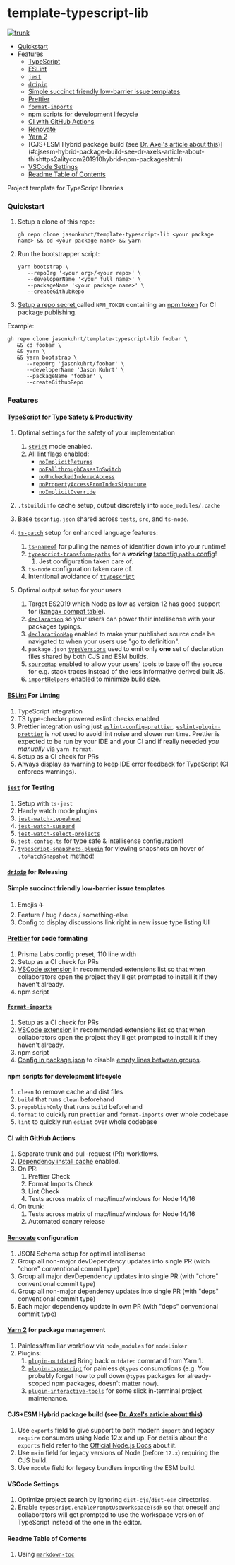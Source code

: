 # template-typescript-lib

[![trunk](https://github.com/jasonkuhrt/template-typescript-lib/actions/workflows/trunk.yml/badge.svg)](https://github.com/jasonkuhrt/template-typescript-lib/actions/workflows/trunk.yml)

<!-- toc -->

- [Quickstart](#quickstart)
- [Features](#features)
  - [TypeScript](#typescript)
  - [ESLint](#eslint)
  - [`jest`](#jest)
  - [`dripip`](#dripip)
  - [Simple succinct friendly low-barrier issue templates](#simple-succinct-friendly-low-barrier-issue-templates)
  - [Prettier](#prettier)
  - [`format-imports`](#format-imports)
  - [npm scripts for development lifecycle](#npm-scripts-for-development-lifecycle)
  - [CI with GitHub Actions](#ci-with-github-actions)
  - [Renovate](#renovate)
  - [Yarn 2](#yarn-2)
  - [CJS+ESM Hybrid package build (see [Dr. Axel's article about this](https://2ality.com/2019/10/hybrid-npm-packages.html))](#cjsesm-hybrid-package-build-see-dr-axels-article-about-thishttps2alitycom201910hybrid-npm-packageshtml)
  - [VSCode Settings](#vscode-settings)
  - [Readme Table of Contents](#readme-table-of-contents)

<!-- tocstop -->

Project template for TypeScript libraries

### Quickstart

1. Setup a clone of this repo:

   ```
   gh repo clone jasonkuhrt/template-typescript-lib <your package name> && cd <your package name> && yarn
   ```

1. Run the bootstrapper script:

   ```
   yarn bootstrap \
      --repoOrg '<your org>/<your repo>' \
      --developerName '<your full name>' \
      --packageName '<your package name>' \
      --createGithubRepo
   ```

1. [Setup a repo secret ](https://help.github.com/en/actions/configuring-and-managing-workflows/creating-and-storing-encrypted-secrets) called `NPM_TOKEN` containing an [npm token](https://docs.npmjs.com/creating-and-viewing-authentication-tokens) for CI package publishing.

Example:

```
gh repo clone jasonkuhrt/template-typescript-lib foobar \
   && cd foobar \
   && yarn \
   && yarn bootstrap \
      --repoOrg 'jasonkuhrt/foobar' \
      --developerName 'Jason Kuhrt' \
      --packageName 'foobar' \
      --createGithubRepo
```

### Features

#### [TypeScript](https://www.typescriptlang.org/) for Type Safety & Productivity

1.  Optimal settings for the safety of your implementation
    1. [`strict`](https://www.typescriptlang.org/tsconfig#strict) mode enabled.
    1. All lint flags enabled:
       - [`noImplicitReturns`](https://www.typescriptlang.org/tsconfig#noImplicitReturns)
       - [`noFallthroughCasesInSwitch`](https://www.typescriptlang.org/tsconfig#noFallthroughCasesInSwitch)
       - [`noUncheckedIndexedAccess`](https://www.typescriptlang.org/tsconfig#noUncheckedIndexedAccess)
       - [`noPropertyAccessFromIndexSignature`](https://www.typescriptlang.org/tsconfig#noPropertyAccessFromIndexSignature)
       - [`noImplicitOverride`](https://www.typescriptlang.org/tsconfig#noImplicitOverride)
1.  `.tsbuildinfo` cache setup, output discretely into `node_modules/.cache`
1.  Base `tsconfig.json` shared across `tests`, `src`, and `ts-node`.
1.  [`ts-patch`](https://github.com/nonara/ts-patch) setup for enhanced language features:
    1. [`ts-nameof`](https://github.com/dsherret/ts-nameof) for pulling the names of identifier down into your runtime!
    1. [`typescript-transform-paths`](https://github.com/LeDDGroup/typescript-transform-paths) for a **_working_** [tsconfig `paths` config](https://www.typescriptlang.org/tsconfig#paths)!
       1. Jest configuration taken care of.
    1. `ts-node` configuration taken care of.
    1. Intentional avoidance of [`ttypescript`](https://github.com/microsoft/TypeScript/issues/38365#issuecomment-921889655)
1.  Optimal output setup for your users

    1. Target ES2019 which Node as low as version 12 has good support for ([kangax compat table](https://node.green/#ES2019)).
    1. [`declaration`](https://www.typescriptlang.org/tsconfig#declaration) so your users can power their intellisense with your packages typings.
    1. [`declarationMap`](https://www.typescriptlang.org/tsconfig#declarationMap) enabled to make your published source code be navigated to when your users use "go to definition".
    1. `package.json` [`typeVersions`](https://www.typescriptlang.org/docs/handbook/declaration-files/publishing.html#version-selection-with-typesversions) used to emit only **one** set of declaration files shared by both CJS and ESM builds.
    1. [`sourceMap`](https://www.typescriptlang.org/tsconfig#sourceMap) enabled to allow your users' tools to base off the source for e.g. stack traces instead of the less informative derived built JS.
    1. [`importHelpers`](https://www.typescriptlang.org/tsconfig#importHelpers) enabled to minimize build size.

#### [ESLint](https://eslint.org/) For Linting

1.  TypeScript integration
1.  TS type-checker powered eslint checks enabled
1.  Prettier integration using just [`eslint-config-prettier`](https://github.com/prettier/eslint-config-prettier). [`eslint-plugin-prettier`](https://github.com/prettier/eslint-plugin-prettier) is _not_ used to avoid lint noise and slower run time. Prettier is expected to be run by your IDE and your CI and if really neeeded _you manually_ via `yarn format`.
1.  Setup as a CI check for PRs
1.  Always display as warning to keep IDE error feedback for TypeScript (CI enforces warnings).

#### [`jest`](https://jestjs.io) for Testing

1.  Setup with `ts-jest`
1.  Handy watch mode plugins
1.  [`jest-watch-typeahead`](https://github.com/jest-community/jest-watch-typeahead)
1.  [`jest-watch-suspend`](https://github.com/unional/jest-watch-suspend)
1.  [`jest-watch-select-projects`](https://github.com/jest-community/jest-watch-select-projects)
1.  `jest.config.ts` for type safe & intellisense configuration!
1.  [`typescript-snapshots-plugin`](https://github.com/asvetliakov/typescript-snapshots-plugin) for viewing snapshots on hover of `.toMatchSnapshot` method!

#### [`dripip`](https://github.com/prisma-labs/dripip) for Releasing

#### Simple succinct friendly low-barrier issue templates

1.  Emojis ✈️
1.  Feature / bug / docs / something-else
1.  Config to display discussions link right in new issue type listing UI

#### [Prettier](https://prettier.io/) for code formating

1.  Prisma Labs config preset, 110 line width
1.  Setup as a CI check for PRs
1.  [VSCode extension](https://marketplace.visualstudio.com/items?itemName=esbenp.prettier-vscode) in recommended extensions list so that when collaborators open the project they'll get prompted to install it if they haven't already.
1.  npm script

#### [`format-imports`](https://github.com/daidodo/format-imports)

1.  Setup as a CI check for PRs
1.  [VSCode extension](https://marketplace.visualstudio.com/items?itemName=dozerg.tsimportsorter) in recommended extensions list so that when collaborators open the project they'll get prompted to install it if they haven't already.
1.  npm script
1.  [Config in package.json](https://github.com/daidodo/format-imports#configuration-resolution) to disable [empty lines between groups](https://github.com/daidodo/format-imports/blob/main/docs/interfaces/configuration.md#emptylinesbetweengroups).

#### npm scripts for development lifecycle

1.  `clean` to remove cache and dist files
1.  `build` that runs `clean` beforehand
1.  `prepublishOnly` that runs `build` beforehand
1.  `format` to quickly run `prettier` and `format-imports` over whole codebase
1.  `lint` to quickly run `eslint` over whole codebase

#### CI with GitHub Actions

1.  Separate trunk and pull-request (PR) workflows.
1.  [Dependency install cache](https://github.com/actions/setup-node/blob/main/docs/advanced-usage.md#caching-packages-dependencies) enabled.
1.  On PR:
    1.  Prettier Check
    1.  Format Imports Check
    1.  Lint Check
    1.  Tests across matrix of mac/linux/windows for Node 14/16
1.  On trunk:
    1. Tests across matrix of mac/linux/windows for Node 14/16
    1. Automated canary release

#### [Renovate](https://github.com/renovatebot/renovate) configuration

1.  JSON Schema setup for optimal intellisense
1.  Group all non-major devDependency updates into single PR (wich "chore" conventional commit type)
1.  Group all major devDependency updates into single PR (with "chore" conventional commit type)
1.  Group all non-major dependency updates into single PR (with "deps" conventional commit type)
1.  Each major dependency update in own PR (with "deps" conventional commit type)

#### [Yarn 2](https://classic.yarnpkg.com/lang/en/) for package management

1.  Painless/familiar workflow via `node_modules` for `nodeLinker`
1.  Plugins:
    1.  [`plugin-outdated`](https://github.com/mskelton/yarn-plugin-outdated) Bring back `outdated` command from Yarn 1.
    1.  [`plugin-typescript`](https://github.com/yarnpkg/berry/tree/master/packages/plugin-typescript) for painless `@types` consumptions (e.g. You probably forget how to pull down `@types` packages for already-scoped npm packages, doesn't matter now).
    1.  [`plugin-interactive-tools`](https://github.com/yarnpkg/berry/tree/master/packages/plugin-interactive-tools) for some slick in-terminal project maintenance.

#### CJS+ESM Hybrid package build (see [Dr. Axel's article about this](https://2ality.com/2019/10/hybrid-npm-packages.html))

1.  Use `exports` field to give support to both modern `import` and legacy `require` consumers using Node 12.x and up. For details about the `exports` field refer to the [Official Node.js Docs](https://nodejs.org/api/packages.html#packages_package_entry_points) about it.
1.  Use `main` field for legacy versions of Node (before `12.x`) requiring the CJS build.
1.  Use `module` field for legacy bundlers importing the ESM build.

#### VSCode Settings

1.  Optimize project search by ignoring `dist-cjs`/`dist-esm` directories.
1.  Enable `typescript.enablePromptUseWorkspaceTsdk` so that oneself and collaborators will get prompted to use the workspace version of TypeScript instead of the one in the editor.

#### Readme Table of Contents

1. Using [`markdown-toc`](https://github.com/jonschlinkert/markdown-toc)
